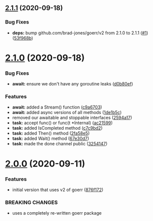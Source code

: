 ## [2.1.1](https://github.com/brad-jones/goasync/compare/v2.1.0...v2.1.1) (2020-09-18)


### Bug Fixes

* **deps:** bump github.com/brad-jones/goerr/v2 from 2.1.0 to 2.1.1 ([#1](https://github.com/brad-jones/goasync/issues/1)) ([53f968b](https://github.com/brad-jones/goasync/commit/53f968be88fcdd89af620557b2cb469144d74811))

# [2.1.0](https://github.com/brad-jones/goasync/compare/v2.0.0...v2.1.0) (2020-09-18)


### Bug Fixes

* **await:** ensure we don't have any goroutine leaks ([d0b80ef](https://github.com/brad-jones/goasync/commit/d0b80effe3bea6a80eea4aa7a5c6059c04194ccd))


### Features

* **await:** added a Stream() function ([c9a6703](https://github.com/brad-jones/goasync/commit/c9a6703fdb4bd796c3e264bc9b5672b81d58c2eb))
* **await:** added async versions of all methods ([1de1b5c](https://github.com/brad-jones/goasync/commit/1de1b5cbed1c115a967e7c5a784769c17b2af835))
* removed our awaitable and stoppable interfaces ([2594a17](https://github.com/brad-jones/goasync/commit/2594a17a0a54adb2a453aa4d31f55c5cca179f9b))
* **task:** accept func() or func(t *Internal) ([ac21599](https://github.com/brad-jones/goasync/commit/ac215998cbcdf75ec7984fc58440c1b2e4a13f27))
* **task:** added IsCompleted method ([c7c9bd2](https://github.com/brad-jones/goasync/commit/c7c9bd2b20a2b6539e26336d88e2625b403286ec))
* **task:** added Then() method ([2fa58e5](https://github.com/brad-jones/goasync/commit/2fa58e51601f127b379ec95859e6c0e089d26f4b))
* **task:** added Wait() method ([67e30d7](https://github.com/brad-jones/goasync/commit/67e30d7b10700e28678fbeb81f9c0f6faa532f5e))
* **task:** made the done channel public ([3254147](https://github.com/brad-jones/goasync/commit/3254147abb444bcb2584dcc3b331aa7c8fd0059e))

# [2.0.0](https://github.com/brad-jones/goasync/compare/v1.0.0...v2.0.0) (2020-09-11)


### Features

* initial version that uses v2 of goerr ([876f172](https://github.com/brad-jones/goasync/commit/876f17218c7b454ef43d273d1c2a8bb8daaae018))


### BREAKING CHANGES

* uses a completely re-written goerr package
